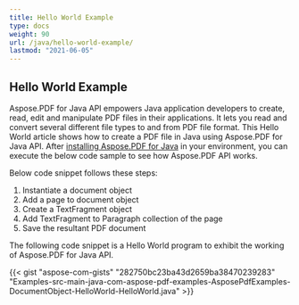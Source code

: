 ```yaml
---
title: Hello World Example
type: docs
weight: 90
url: /java/hello-world-example/
lastmod: "2021-06-05"
---
```


## Hello World Example

Aspose.PDF for Java API empowers Java application developers to create, read, edit and manipulate PDF files in their applications. It lets you read and convert several different file types to and from PDF file format. This Hello World article shows how to create a PDF file in Java using Aspose.PDF for Java API. After [installing Aspose.PDF for Java](/pdf/java/installation/) in your environment, you can execute the below code sample to see how Aspose.PDF API works.

Below code snippet follows these steps:

1. Instantiate a document object
1. Add a page to document object
1. Create a TextFragment object
1. Add TextFragment to Paragraph collection of the page
1. Save the resultant PDF document

The following code snippet is a Hello World program to exhibit the working of Aspose.PDF for Java API.

{{< gist "aspose-com-gists" "282750bc23ba43d2659ba38470239283" "Examples-src-main-java-com-aspose-pdf-examples-AsposePdfExamples-DocumentObject-HelloWorld-HelloWorld.java" >}}
